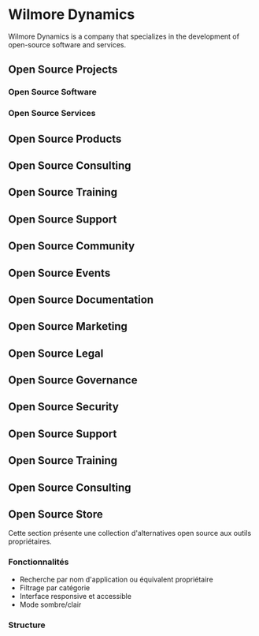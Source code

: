 # Wilmore Dynamics

Wilmore Dynamics is a company that specializes in the development of open-source software and services.

## Open Source Projects

### Open Source Software

### Open Source Services

## Open Source Products

## Open Source Consulting

## Open Source Training

## Open Source Support

## Open Source Community

## Open Source Events

## Open Source Documentation

## Open Source Marketing

## Open Source Legal

## Open Source Governance

## Open Source Security

## Open Source Support

## Open Source Training

## Open Source Consulting

## Open Source Store

Cette section présente une collection d'alternatives open source aux outils propriétaires.

### Fonctionnalités
- Recherche par nom d'application ou équivalent propriétaire
- Filtrage par catégorie
- Interface responsive et accessible
- Mode sombre/clair

### Structure